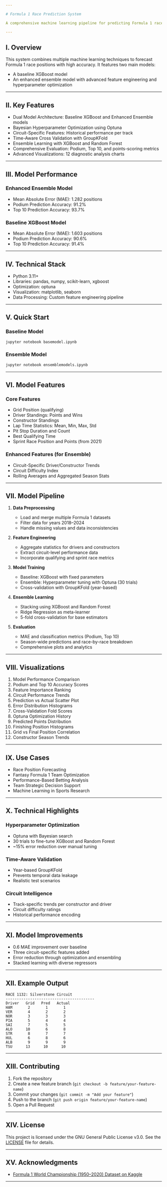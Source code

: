 ```yaml
---

# Formula 1 Race Prediction System

A comprehensive machine learning pipeline for predicting Formula 1 race outcomes using ensemble methods, Bayesian optimization, and circuit-specific feature engineering.

---
```


## I. Overview

This system combines multiple machine learning techniques to forecast Formula 1 race positions with high accuracy. It features two main models:

* A baseline XGBoost model
* An enhanced ensemble model with advanced feature engineering and hyperparameter optimization

---

## II. Key Features

* Dual Model Architecture: Baseline XGBoost and Enhanced Ensemble models
* Bayesian Hyperparameter Optimization using Optuna
* Circuit-Specific Features: Historical performance per track
* Time-Aware Cross Validation with GroupKFold
* Ensemble Learning with XGBoost and Random Forest
* Comprehensive Evaluation: Podium, Top 10, and points-scoring metrics
* Advanced Visualizations: 12 diagnostic analysis charts

---

## III. Model Performance

### Enhanced Ensemble Model

* Mean Absolute Error (MAE): 1.282 positions
* Podium Prediction Accuracy: 91.2%
* Top 10 Prediction Accuracy: 93.7%

### Baseline XGBoost Model

* Mean Absolute Error (MAE): 1.603 positions
* Podium Prediction Accuracy: 90.6%
* Top 10 Prediction Accuracy: 91.4%

---

## IV. Technical Stack

* Python 3.11+
* Libraries: pandas, numpy, scikit-learn, xgboost
* Optimization: optuna
* Visualization: matplotlib, seaborn
* Data Processing: Custom feature engineering pipeline

---

## V. Quick Start

### Baseline Model

```bash
jupyter notebook basemodel.ipynb
```

### Ensemble Model

```bash
jupyter notebook ensemblemodels.ipynb
```

---

## VI. Model Features

### Core Features

* Grid Position (qualifying)
* Driver Standings: Points and Wins
* Constructor Standings
* Lap Time Statistics: Mean, Min, Max, Std
* Pit Stop Duration and Count
* Best Qualifying Time
* Sprint Race Position and Points (from 2021)

### Enhanced Features (for Ensemble)

* Circuit-Specific Driver/Constructor Trends
* Circuit Difficulty Index
* Rolling Averages and Aggregated Season Stats

---

## VII. Model Pipeline

1. **Data Preprocessing**

   * Load and merge multiple Formula 1 datasets
   * Filter data for years 2018–2024
   * Handle missing values and data inconsistencies

2. **Feature Engineering**

   * Aggregate statistics for drivers and constructors
   * Extract circuit-level performance data
   * Incorporate qualifying and sprint race metrics

3. **Model Training**

   * Baseline: XGBoost with fixed parameters
   * Ensemble: Hyperparameter tuning with Optuna (30 trials)
   * Cross-validation with GroupKFold (year-based)

4. **Ensemble Learning**

   * Stacking using XGBoost and Random Forest
   * Ridge Regression as meta-learner
   * 5-fold cross-validation for base estimators

5. **Evaluation**

   * MAE and classification metrics (Podium, Top 10)
   * Season-wide predictions and race-by-race breakdown
   * Comprehensive plots and analytics

---

## VIII. Visualizations

1. Model Performance Comparison
2. Podium and Top 10 Accuracy Scores
3. Feature Importance Ranking
4. Circuit Performance Trends
5. Prediction vs Actual Scatter Plot
6. Error Distribution Histograms
7. Cross-Validation Fold Scores
8. Optuna Optimization History
9. Predicted Points Distribution
10. Finishing Position Histograms
11. Grid vs Final Position Correlation
12. Constructor Season Trends

---

## IX. Use Cases

* Race Position Forecasting
* Fantasy Formula 1 Team Optimization
* Performance-Based Betting Analysis
* Team Strategic Decision Support
* Machine Learning in Sports Research

---

## X. Technical Highlights

### Hyperparameter Optimization

* Optuna with Bayesian search
* 30 trials to fine-tune XGBoost and Random Forest
* \~15% error reduction over manual tuning

### Time-Aware Validation

* Year-based GroupKFold
* Prevents temporal data leakage
* Realistic test scenarios

### Circuit Intelligence

* Track-specific trends per constructor and driver
* Circuit difficulty ratings
* Historical performance encoding

---

## XI. Model Improvements

* 0.6 MAE improvement over baseline
* Three circuit-specific features added
* Error reduction through optimization and ensembling
* Stacked learning with diverse regressors

---

## XII. Example Output

```
RACE 1132: Silverstone Circuit
----------------------------------------
Driver   Grid   Pred   Actual
HAM       2       1       1
VER       4       2       2
NOR       3       3       3
PIA       5       4       4
SAI       7       5       5
ALO      10       6       8
STR       8       7       7
HUL       6       8       6
ALB       9       9       9
TSU      13      10      10
```

---

## XIII. Contributing

1. Fork the repository
2. Create a new feature branch (`git checkout -b feature/your-feature-name`)
3. Commit your changes (`git commit -m "Add your feature"`)
4. Push to the branch (`git push origin feature/your-feature-name`)
5. Open a Pull Request

---

## XIV. License

This project is licensed under the GNU General Public License v3.0. See the [LICENSE](LICENSE) file for details.

---

## XV. Acknowledgments

* [Formula 1 World Championship (1950–2020) Dataset on Kaggle](https://www.kaggle.com/datasets/rohanrao/formula-1-world-championship-1950-2020)

---


